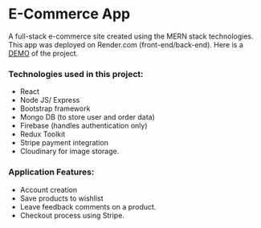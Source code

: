 # E-Commerce App

A full-stack e-commerce site created using the MERN stack technologies. This app was deployed on Render.com (front-end/back-end). Here is a [DEMO](https://mern-ecommerce-app-client.onrender.com/) of the project.

### Technologies used in this project:
* React
* Node JS/ Express
* Bootstrap framework
* Mongo DB (to store user and order data)
* Firebase (handles authentication only)
* Redux Toolkit
* Stripe payment integration
* Cloudinary for image storage.

### Application Features:
* Account creation
* Save products to wishlist
* Leave feedback comments on a product.
* Checkout process using Stripe.


